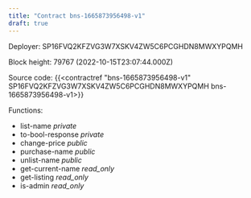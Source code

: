 ```yaml
---
title: "Contract bns-1665873956498-v1"
draft: true
---
```

Deployer: SP16FVQ2KFZVG3W7XSKV4ZW5C6PCGHDN8MWXYPQMH


 



Block height: 79767 (2022-10-15T23:07:44.000Z)

Source code: {{<contractref "bns-1665873956498-v1" SP16FVQ2KFZVG3W7XSKV4ZW5C6PCGHDN8MWXYPQMH bns-1665873956498-v1>}}

Functions:

* list-name _private_
* to-bool-response _private_
* change-price _public_
* purchase-name _public_
* unlist-name _public_
* get-current-name _read_only_
* get-listing _read_only_
* is-admin _read_only_

